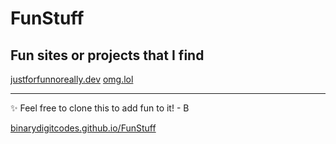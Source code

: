 # FunStuff

## Fun sites or projects that I find

[justforfunnoreally.dev](https://justforfunnoreally.dev/)
[omg.lol](https://omg.lol)

---
✨ Feel free to clone this to add fun to it! - B

[binarydigitcodes.github.io/FunStuff](https://binarydigitcodes.github.io/FunStuff/)
